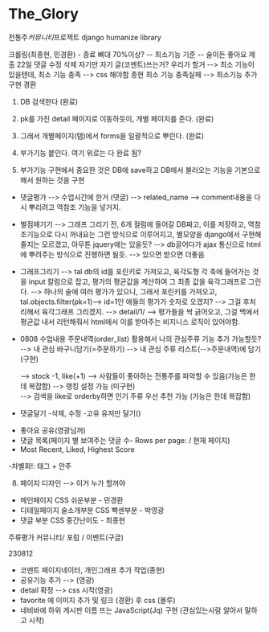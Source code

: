 # The_Glory

전통주*커뮤니티*프로젝트
django humanize library

크롤링(최종현, 민경환) - 종료
뼈대 70%이상? -- 최소기능 기준 -- 술이든  좋아요 제출 22일
댓글 수정 삭제
자기만 자기 글(코멘트)쓰는거?
우리가 할거
--> 최소 기능이 있을텐데, 
최소 기능 충족 --> css 해야함 종현
최소 기능 충족실페 --> 최소기능 추가 구현 경환

1. DB 검색한다 (완료)
2. pk를 가진 detail 페이지로 이동하듯이, 개별 페이지를 준다. (완료)
3. 그래서 개별페이지(탬)에서 forms을 일괄적으로 뿌린다. (완료)

4. 부가기능 붙인다. 여기 위로는 다 완료 됨?

5. 부가기능 구현에서 중요한 것은 DB에 save하고 DB에서 불러오는 기능을 기본으로 해서 원하는 것을 구현

- 댓글평가 --> 수업시간에 한거 (댓글) --> related_name --> comment내용을 다시 뿌리려고 역참조 기능을 넣거지.
- 별점매기기 --> 그래프 그리기 전, 6개 컬럼에 들어갈 DB짜고, 이를 저장하고, 역참조기능으로 다시 꺼내요는 그런 방식으로 이루어지고, 별모양을 django에서 구현해줄지는 모르겠고, 아무튼 jquery에는 있을듯? --> db끌어다가 ajax 통신으로 html에 뿌려주는 방식으로 진행하면 될듯. --> 있으면 받으면 더좋음


- 그래프그리기 --> tal db의 id를 포린키로 가져오고, 육각도형 각 축에 들어가는 것을 input 칼럼으로 잡고, 평가의 평균값을 계산하여 그 최종 값을 육각그래프로 그린다. --> 하나의 술에 여러 평가가 있으니, 그래서 포린키를 가져오고, tal.objects.filter(pk=1)--> id=1인 애들의 평가가 숫자로 오겠지? --> 그걸 후처리해서 육각그래프 그리겠지.
  --> detail/1/ --> 평가들을 싹 긁어오고, 그걸 백에서 평균값 내서 리턴해줘서 html에서 이를 받아주는 비지니스 로직이 있어야함.

- 0808 수업내용 주문내역(order_list) 활용해서 나의 관심주류 기능 추가 가능할듯?
  --> 내 관심 바구니담기(=주문하기) --> 내 관심 주류 리스트(-->주문내역)에 담기(구현)

  --> stock -1, like(+1) --> 사람들이 좋아하는 전통주를 파악할 수 있음(가능은 한데 복잡함)
  --> 랭킹 설정 가능 (미구현)  
  --> 검색을 like로 orderby하면 인기 주류 우선 추천 가능 (가능은 한데 복잡함)

* 댓글달기 -삭제, 수정 -고유 유저만 달기()

- 좋아요 공유(영광님꺼)
- 댓글 목록(페이지 별 보여주는 댓글 수- Rows per page: / 현재 페이지)
- Most Recent, Liked, Highest Score

-차별화!: 태그 + 안주

8. 페이지 디자인 --> 이거 누가 할꺼야

- 메인페이지 CSS 쉬운부분 - 민경환
- 디테일페이지 술소개부분 CSS 빡센부분 - 박영광
- 댓글 부분 CSS 중간난이도 - 최종현



주류평가 커뮤니티/ 포럼 / 이벤트(구글)



230812

- 코멘트 페이지네이터, 개인그래프 추가 작업(종현)
- 공유기능 추가 --> (영광)
- detail 확정 --> css 시작(영광)
- favorite 에 이미지 추가 및 링크 (경환) 후 css (몰루)
- 네비바에 하위 게시판 이름 뜨는 JavaScript(Jq) 구현 (관심있는사람 알아서 말하고 시작)